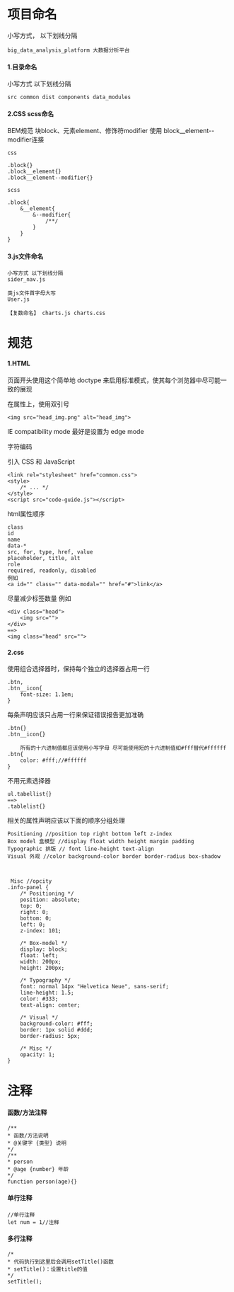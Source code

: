 # 项目命名

小写方式， 以下划线分隔 <br>

	big_data_analysis_platform 大数据分析平台

<h4>1.目录命名</h4>

小写方式 以下划线分隔 

	src common dist components data_modules

<h4>2.CSS scss命名</h4>

BEM规范 块block、元素element、修饰符modifier 使用 block__element--modifier连接
	
	css
	
	.block{}
	.block__element{} 
	.block__element--modifier{}
	
	scss
	
	.block{
		&__element{
			&--modifier{
				/**/
			}
		}
	}

<h4>3.js文件命名</h4>

	小写方式 以下划线分隔
	sider_nav.js
	
	类js文件首字母大写
	User.js

	【复数命名】 charts.js charts.css

# 规范

<h4>1.HTML</h4>

页面开头使用这个简单地 doctype 来启用标准模式，使其每个浏览器中尽可能一致的展现 <!DOCTYPE html><br>
	
在属性上，使用双引号  <br>

	<img src="head_img.png" alt="head_img">
	
IE compatibility mode 最好是设置为 edge mode <meta http-equiv="X-UA-Compatible" content="IE=Edge"><br>
	
字符编码 <meta charset="UTF-8"><br>
	
引入 CSS 和 JavaScript <br>

	<link rel="stylesheet" href="common.css">
	<style>
	    /* ... */
	</style>
	<script src="code-guide.js"></script>

html属性顺序<br>

	class
	id
	name
	data-*
	src, for, type, href, value
	placeholder, title, alt
	role
	required, readonly, disabled
	例如
	<a id="" class="" data-modal="" href="#">link</a>

尽量减少标签数量 例如<br>
	
	<div class="head">
	    <img src="">
	</div>
	==> 
	<img class="head" src="">



<h4>2.css </h4>

使用组合选择器时，保持每个独立的选择器占用一行<br>

	.btn,
	.btn__icon{
		font-size: 1.1em;
	}

每条声明应该只占用一行来保证错误报告更加准确<br>

	.btn{}
	.btn__icon{}

		所有的十六进制值都应该使用小写字母 尽可能使用短的十六进制值如#fff替代#ffffff
	.btn{
		color: #fff;//#ffffff
	}

不用元素选择器<br>

	ul.tabellist{} 
	==> 
	.tablelist{}

相关的属性声明应该以下面的顺序分组处理<br>

	Positioning //position top right bottom left z-index
	Box model 盒模型 //display float width height margin padding
	Typographic 排版 // font line-height text-align
	Visual 外观 //color background-color border border-radius box-shadow

 
 
     Misc //opcity 
	.info-panel {
	    /* Positioning */
	    position: absolute;
	    top: 0;
	    right: 0;
	    bottom: 0;
	    left: 0;
	    z-index: 101;

	    /* Box-model */
	    display: block;
	    float: left;
	    width: 200px;
	    height: 200px;

	    /* Typography */
	    font: normal 14px "Helvetica Neue", sans-serif;
	    line-height: 1.5;
	    color: #333;
	    text-align: center;

	    /* Visual */
	    background-color: #fff;
	    border: 1px solid #ddd;
	    border-radius: 5px;

	    /* Misc */
	    opacity: 1;
	}


# 注释

<h4>函数/方法注释</h4>

	/** 
	* 函数/方法说明 
	* @关键字 {类型} 说明
	*/
	/** 
	* person
	* @age {number} 年龄
	*/
	function person(age){}
	
<h4>单行注释</h4>

	//单行注释
	let num = 1//注释

<h4>多行注释</h4>

	/*
	* 代码执行到这里后会调用setTitle()函数
	* setTitle()：设置title的值
	*/
	setTitle();
